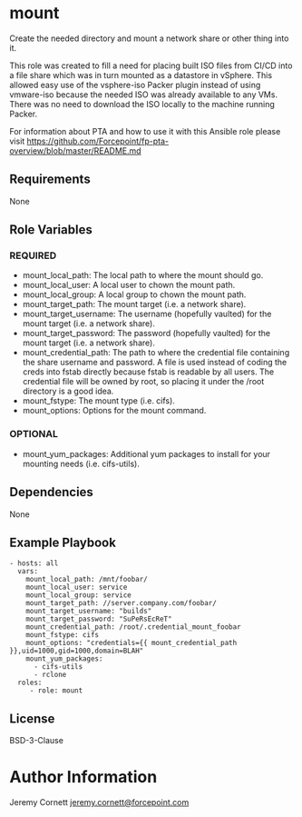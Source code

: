 # mount

Create the needed directory and mount a network share or other thing into it.

This role was created to fill a need for placing built ISO files from CI/CD into a file share
which was in turn mounted as a datastore in vSphere. This allowed easy use of the
vsphere-iso Packer plugin instead of using vmware-iso because the needed ISO was
already available to any VMs. There was no need to download the ISO locally to the 
machine running Packer.

For information about PTA and how to use it with this Ansible role please visit https://github.com/Forcepoint/fp-pta-overview/blob/master/README.md

## Requirements

None

## Role Variables

### REQUIRED

* mount_local_path: The local path to where the mount should go.
* mount_local_user: A local user to chown the mount path.
* mount_local_group: A local group to chown the mount path.
* mount_target_path: The mount target (i.e. a network share).
* mount_target_username: The username (hopefully vaulted) for the mount target (i.e. a network share).
* mount_target_password: The password (hopefully vaulted) for the mount target (i.e. a network share).
* mount_credential_path: The path to where the credential file containing the share username and password. 
  A file is used instead of coding the creds into fstab directly because fstab is readable by all users.
  The credential file will be owned by root, so placing it under the /root directory is a good idea.
* mount_fstype: The mount type (i.e. cifs).
* mount_options: Options for the mount command. 

### OPTIONAL

* mount_yum_packages: Additional yum packages to install for your mounting needs (i.e. cifs-utils).

## Dependencies

None

## Example Playbook

    - hosts: all
      vars:
        mount_local_path: /mnt/foobar/
        mount_local_user: service
        mount_local_group: service
        mount_target_path: //server.company.com/foobar/
        mount_target_username: "builds"
        mount_target_password: "SuPeRsEcReT"
        mount_credential_path: /root/.credential_mount_foobar
        mount_fstype: cifs
        mount_options: "credentials={{ mount_credential_path }},uid=1000,gid=1000,domain=BLAH"
        mount_yum_packages:
          - cifs-utils
          - rclone
      roles:
         - role: mount

## License

BSD-3-Clause

# Author Information

Jeremy Cornett <jeremy.cornett@forcepoint.com>

